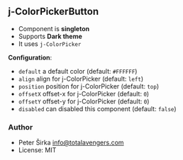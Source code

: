 ## j-ColorPickerButton

- Component is __singleton__
- Supports __Dark theme__
- It uses `j-ColorPicker`

__Configuration__:

- `default` a default color (default: `#FFFFFF`)
- `align` align for j-ColorPicker (default: `left`)
- `position` position for j-ColorPicker (default: `top`)
- `offsetX` offset-x for j-ColorPicker (default: `0`)
- `offsetY` offset-y for j-ColorPicker (default: `0`)
- `disabled` can disabled this component (default: `false`)

### Author

- Peter Širka <info@totalavengers.com>
- License: MIT